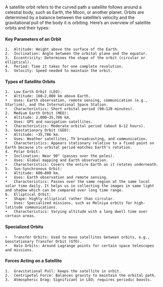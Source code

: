 A satellite orbit refers to the curved path a satellite follows around a celestial body, such as Earth, the Moon, or another planet. Orbits are determined by a balance between the satellite’s velocity and the gravitational pull of the body it is orbiting. Here’s an overview of satellite orbits and their types:

#### Key Parameters of an Orbit
	1.	Altitude: Height above the surface of the Earth.
	2.	Inclination: Angle between the orbital plane and the equator.
	3.	Eccentricity: Determines the shape of the orbit (circular or elliptical).
	4.	Period: Time it takes for one complete revolution.
	5.	Velocity: Speed needed to maintain the orbit.

#### Types of Satellite Orbits
	1.	Low Earth Orbit (LEO):
	•	Altitude: 160–2,000 km above Earth.
	•	Uses: Earth observation, remote sensing, communication (e.g., Starlink), and the International Space Station.
	•	Characteristics: Short orbital period (90–120 minutes).
	2.	Medium Earth Orbit (MEO):
	•	Altitude: 2,000–35,786 km.
	•	Uses: GPS and navigation satellites.
	•	Characteristics: Moderate orbital period (about 6–12 hours).
	3.	Geostationary Orbit (GEO):
	•	Altitude: ~35,786 km.
	•	Uses: Weather satellites, TV broadcasting, and communication.
	•	Characteristics: Appears stationary relative to a fixed point on Earth because its orbital period matches Earth’s rotation.
	4.	Polar Orbit:
	•	Inclination: Near 90° (passes over the poles).
	•	Uses: Global mapping and Earth observation.
	•	Characteristics: Covers the entire Earth as it rotates underneath.
	5.	Sun-Synchronous Orbit:
	•	Altitude: 600–800 km.
	•	Uses: Earth observation and remote sensing.
	•	Characteristics: Passes over the same region at the same local solar time daily. It helps us in collecting the images in same light and shadow which can be compared over long time range. 
	6.	Elliptical Orbit:
	•	Shape: Highly elliptical rather than circular.
	•	Uses: Specialized missions, such as Molniya orbits for high-latitude communications.
	•	Characteristics: Varying altitude with a long dwell time over certain areas.

#### Specialized Orbits
	•	Transfer Orbits: Used to move satellites between orbits, e.g., Geostationary Transfer Orbit (GTO).
	•	Halo Orbits: Around Lagrange points for certain space telescopes and missions.

#### Forces Acting on a Satellite
	1.	Gravitational Pull: Keeps the satellite in orbit.
	2.	Centripetal Force: Balances gravity to maintain the orbital path.
	3.	Atmospheric Drag: Significant in LEO; requires periodic boosts.

